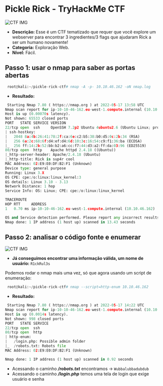 # Pickle Rick - TryHackMe CTF

![CTF IMG](https://github.com/wendelfraga/writeups-and-cbsnotes/blob/main/CTFS/TryHackMe/assets/pickle-rick-ctf.jpg)

- **Descrição:** Esse é um CTF tematizado que requer que você explore um webserver para encontrar 3 ingredientes/3 flags que ajudaram Rick a ser um humano novamente!
- **Categoria:** Exploração Web.
- **Nível:** Fácil.

## Passo 1: usar o nmap para saber as portas abertas

```python
 root@kali:~/pickle-rick-ctf# nmap -A -p- 10.10.46.162 -oN nmap.log 
```
- **Resultado:**

```python
 Starting Nmap 7.80 ( https://nmap.org ) at 2022-05-17 13:58 UTC
Nmap scan report for ip-10-10-46-162.eu-west-1.compute.internal (10.10.46.162)
Host is up (0.00070s latency).
Not shown: 65533 closed ports
PORT   STATE SERVICE VERSION
22/tcp open  ssh     OpenSSH 7.2p2 Ubuntu 4ubuntu2.6 (Ubuntu Linux; protocol 2.0)
| ssh-hostkey:
|   2048 8a:4b:26:41:78:2f:ca:6e:c2:b5:38:b0:d5:0c:2b:34 (RSA)
|   256 6a:2c:68:6f:d4:ef:d4:6d:10:3c:16:54:c9:f1:36:ba (ECDSA)
|_  256 ff:14:2b:52:bb:b2:a6:cc:f7:44:d3:a2:ff:da:03:96 (ED25519)
80/tcp open  http    Apache httpd 2.4.18 ((Ubuntu))
|_http-server-header: Apache/2.4.18 (Ubuntu)
|_http-title: Rick is sup4r cool
MAC Address: 02:E9:E0:DF:B2:F1 (Unknown)
Device type: general purpose
Running: Linux 3.X
OS CPE: cpe:/o:linux:linux_kernel:3
OS details: Linux 3.10 - 3.13
Network Distance: 1 hop
Service Info: OS: Linux; CPE: cpe:/o:linux:linux_kernel

TRACEROUTE
HOP RTT     ADDRESS
1   0.70 ms ip-10-10-46-162.eu-west-1.compute.internal (10.10.46.162)

OS and Service detection performed. Please report any incorrect results at https://nmap.org/submit/ .
Nmap done: 1 IP address (1 host up) scanned in 13.43 seconds 
```

## Passo 2: analisar o código fonte e enumerar

![CTF IMG](https://github.com/wendelfraga/writeups-and-cbsnotes/blob/main/CTFS/TryHackMe/assets/pickle-rick1-ctf.JPG)

- **Já conseguimos encontrar uma informação válida, um nome de usuário:** ``` R1ckRul3s ``` 

Podemos rodar o nmap mais uma vez, só que agora usando um script de enumeração:

```python
 root@kali:~/pickle-rick-ctf# nmap --script=http-enum 10.10.46.162
```

- **Resultado:**

```python
 Starting Nmap 7.80 ( https://nmap.org ) at 2022-05-17 14:22 UTC
Nmap scan report for ip-10-10-46-162.eu-west-1.compute.internal (10.10.46.162)
Host is up (0.0014s latency).
Not shown: 998 closed ports
PORT   STATE SERVICE
22/tcp open  ssh
80/tcp open  http
| http-enum:
|   /login.php: Possible admin folder
|_  /robots.txt: Robots file
MAC Address: 02:E9:E0:DF:B2:F1 (Unknown)

Nmap done: 1 IP address (1 host up) scanned in 0.92 seconds
```

- Acessando o caminho ***/robots.txt*** encontramos -> ```Wubbalubbadubdub```
- Acessando o caminho ***/login.php*** temos uma tela de login que exige usuário e senha
